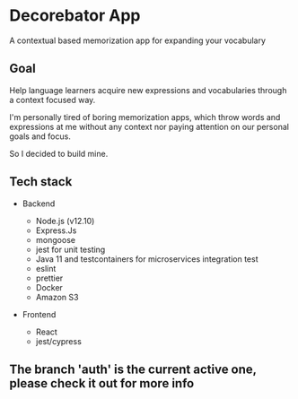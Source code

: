 # Decorebator App

A contextual based memorization app for expanding your vocabulary

## Goal

Help language learners acquire new expressions and vocabularies through a context focused way.

I'm personally tired of boring memorization apps, which throw words and expressions at me without any context nor paying attention on our personal goals and focus.

So I decided to build mine.

## Tech stack

+ Backend
    - Node.js (v12.10)
    - Express.Js
    - mongoose
    - jest for unit testing
    - Java 11 and testcontainers for microservices integration test
    - eslint
    - prettier
    - Docker
    - Amazon S3

+ Frontend
    - React
    - jest/cypress

## The branch 'auth' is the current active one, please check it out for more info